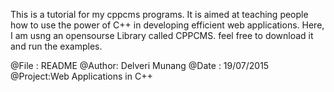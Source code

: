 This is a tutorial for my cppcms programs. It is aimed at teaching people how
to use the power of C++ in developing efficient web applications.
Here, I am usng an opensourse Library called CPPCMS. feel free to download it and
run the examples.

@File  : README
@Author: Delveri Munang
@Date  : 19/07/2015
@Project:Web Applications in C++